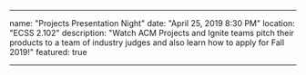 
---
name: "Projects Presentation Night"
date: "April 25, 2019 8:30 PM"
location: "ECSS 2.102"
description: "Watch ACM Projects and Ignite teams pitch their products to a team of industry judges and also learn how to apply for Fall 2019!"
featured: true

---
